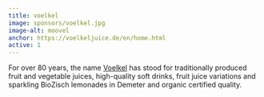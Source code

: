 ```yaml
---
title: voelkel
image: sponsors/voelkel.jpg
image-alt: moovel
anchor: https://voelkeljuice.de/en/home.html
active: 1
---
```



For over 80 years, the name <a href="https://voelkeljuice.de/en/home.html" target="_blank">Voelkel</a>  has stood for traditionally produced fruit and vegetable juices, high-quality soft drinks, fruit juice variations and sparkling BioZisch lemonades in Demeter and organic certified quality.